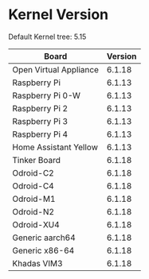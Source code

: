 
# Kernel Version

Default Kernel tree: 5.15

| Board | Version |
|-------|---------|
| Open Virtual Appliance | 6.1.18 |
| Raspberry Pi | 6.1.13 |
| Raspberry Pi 0-W | 6.1.13 |
| Raspberry Pi 2 | 6.1.13 |
| Raspberry Pi 3 | 6.1.13 |
| Raspberry Pi 4 | 6.1.13 |
| Home Assistant Yellow | 6.1.13 |
| Tinker Board | 6.1.18 |
| Odroid-C2 | 6.1.18 |
| Odroid-C4 | 6.1.18 |
| Odroid-M1 | 6.1.18 |
| Odroid-N2 | 6.1.18 |
| Odroid-XU4 | 6.1.18 |
| Generic aarch64 | 6.1.18 |
| Generic x86-64 | 6.1.18 |
| Khadas VIM3 | 6.1.18 |
